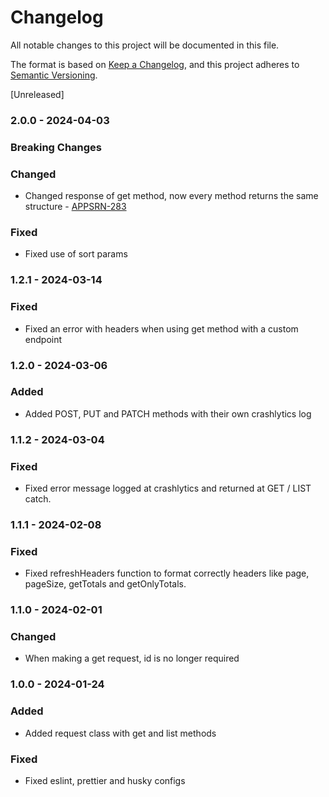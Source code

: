 # Changelog

All notable changes to this project will be documented in this file.

The format is based on [Keep a Changelog](https://keepachangelog.com/en/1.0.0/),
and this project adheres to [Semantic Versioning](https://semver.org/spec/v2.0.0.html).

[Unreleased]

### 2.0.0 - 2024-04-03

### Breaking Changes

### Changed

- Changed response of get method, now every method returns the same structure - [APPSRN-283](https://janiscommerce.atlassian.net/browse/APPSRN-283)

### Fixed

- Fixed use of sort params

### 1.2.1 - 2024-03-14

### Fixed

- Fixed an error with headers when using get method with a custom endpoint

### 1.2.0 - 2024-03-06

### Added

- Added POST, PUT and PATCH methods with their own crashlytics log

### 1.1.2 - 2024-03-04

### Fixed

- Fixed error message logged at crashlytics and returned at GET / LIST catch.

### 1.1.1 - 2024-02-08

### Fixed

- Fixed refreshHeaders function to format correctly headers like page, pageSize, getTotals and getOnlyTotals.

### 1.1.0 - 2024-02-01

### Changed

- When making a get request, id is no longer required

### 1.0.0 - 2024-01-24

### Added

- Added request class with get and list methods


### Fixed 

- Fixed eslint, prettier and husky configs